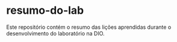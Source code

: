 # resumo-do-lab
Este repositório contém o resumo das lições aprendidas durante o desenvolvimento do laboratório na DIO.
